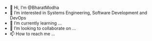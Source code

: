 - 👋 Hi, I’m @BharatModha
- 👀 I’m interested in Systems Engineering, Software Development and DevOps
- 🌱 I’m currently learning ...
- 💞️ I’m looking to collaborate on ...
- 📫 How to reach me ...

<!---
BharatModha/BharatModha is a ✨ special ✨ repository because its `README.md` (this file) appears on your GitHub profile.
You can click the Preview link to take a look at your changes.
--->
